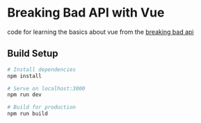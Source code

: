 # Breaking Bad API with Vue

code for learning the basics about vue from the [breaking bad api](https://breakingbadapi.com/)

## Build Setup

```bash
# Install dependencies
npm install

# Serve on localhost:3000
npm run dev

# Build for production
npm run build
```

